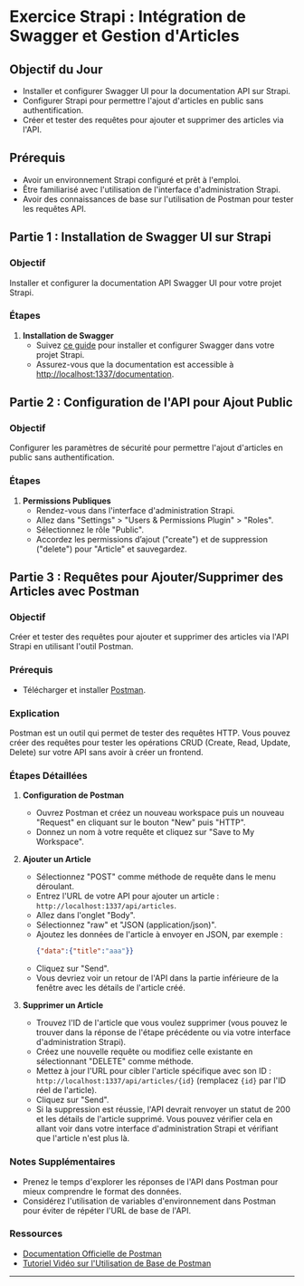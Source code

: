 # Exercice Strapi : Intégration de Swagger et Gestion d'Articles

## Objectif du Jour
- Installer et configurer Swagger UI pour la documentation API sur Strapi.
- Configurer Strapi pour permettre l'ajout d'articles en public sans authentification.
- Créer et tester des requêtes pour ajouter et supprimer des articles via l'API.

## Prérequis
- Avoir un environnement Strapi configuré et prêt à l'emploi.
- Être familiarisé avec l'utilisation de l'interface d'administration Strapi.
- Avoir des connaissances de base sur l'utilisation de Postman pour tester les requêtes API.

## Partie 1 : Installation de Swagger UI sur Strapi
### Objectif
Installer et configurer la documentation API Swagger UI pour votre projet Strapi.

### Étapes
1. **Installation de Swagger**
   - Suivez [ce guide](https://strapi.io/blog/strapi-swagger) pour installer et configurer Swagger dans votre projet Strapi.
   - Assurez-vous que la documentation est accessible à [http://localhost:1337/documentation](http://localhost:1337/documentation).

## Partie 2 : Configuration de l'API pour Ajout Public
### Objectif
Configurer les paramètres de sécurité pour permettre l'ajout d'articles en public sans authentification.

### Étapes
1. **Permissions Publiques**
   - Rendez-vous dans l'interface d'administration Strapi.
   - Allez dans "Settings" > "Users & Permissions Plugin" > "Roles".
   - Sélectionnez le rôle "Public".
   - Accordez les permissions d’ajout ("create") et de suppression ("delete") pour "Article" et sauvegardez.


## Partie 3 : Requêtes pour Ajouter/Supprimer des Articles avec Postman
### Objectif
Créer et tester des requêtes pour ajouter et supprimer des articles via l'API Strapi en utilisant l'outil Postman.

### Prérequis
- Télécharger et installer [Postman](https://www.postman.com/downloads/).

### Explication
Postman est un outil qui permet de tester des requêtes HTTP. Vous pouvez créer des requêtes pour tester les opérations CRUD (Create, Read, Update, Delete) sur votre API sans avoir à créer un frontend.

### Étapes Détaillées
1. **Configuration de Postman**
   - Ouvrez Postman et créez un nouveau workspace puis un nouveau "Request" en cliquant sur le bouton "New" puis "HTTP".
   - Donnez un nom à votre requête et cliquez sur "Save to My Workspace".

2. **Ajouter un Article**
   - Sélectionnez "POST" comme méthode de requête dans le menu déroulant.
   - Entrez l'URL de votre API pour ajouter un article : `http://localhost:1337/api/articles`.
   - Allez dans l'onglet "Body".
   - Sélectionnez "raw" et "JSON (application/json)".
   - Ajoutez les données de l'article à envoyer en JSON, par exemple :
     ```json
     {"data":{"title":"aaa"}}
     ```
   - Cliquez sur "Send".
   - Vous devriez voir un retour de l'API dans la partie inférieure de la fenêtre avec les détails de l'article créé.

3. **Supprimer un Article**
   - Trouvez l'ID de l'article que vous voulez supprimer (vous pouvez le trouver dans la réponse de l'étape précédente ou via votre interface d'administration Strapi).
   - Créez une nouvelle requête ou modifiez celle existante en sélectionnant "DELETE" comme méthode.
   - Mettez à jour l'URL pour cibler l'article spécifique avec son ID : `http://localhost:1337/api/articles/{id}` (remplacez `{id}` par l'ID réel de l'article).
   - Cliquez sur "Send".
   - Si la suppression est réussie, l'API devrait renvoyer un statut de 200 et les détails de l'article supprimé. Vous pouvez vérifier cela en allant voir dans votre interface d'administration Strapi et vérifiant que l'article n'est plus là.

### Notes Supplémentaires
- Prenez le temps d'explorer les réponses de l'API dans Postman pour mieux comprendre le format des données.
- Considérez l'utilisation de variables d'environnement dans Postman pour éviter de répéter l'URL de base de l'API.

### Ressources
- [Documentation Officielle de Postman](https://learning.postman.com/docs/getting-started/introduction/)
- [Tutoriel Vidéo sur l'Utilisation de Base de Postman](https://www.youtube.com/watch?v=VywxIQ2ZXw4)

---

